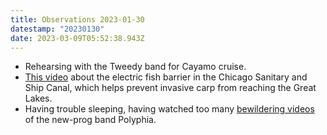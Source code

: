 ```yaml
---
title: Observations 2023-01-30
datestamp: "20230130"
date: 2023-03-09T05:52:38.943Z
---
```

- Rehearsing with the Tweedy band for Cayamo cruise.
- [This video](https://youtu.be/t3oLeSPINOk) about the electric fish barrier in the Chicago Sanitary and Ship Canal, which helps prevent invasive carp from reaching the Great Lakes.
- Having trouble sleeping, having watched too many [bewildering videos](https://www.youtube.com/results?search_query=polyphia) of the new-prog band Polyphia.